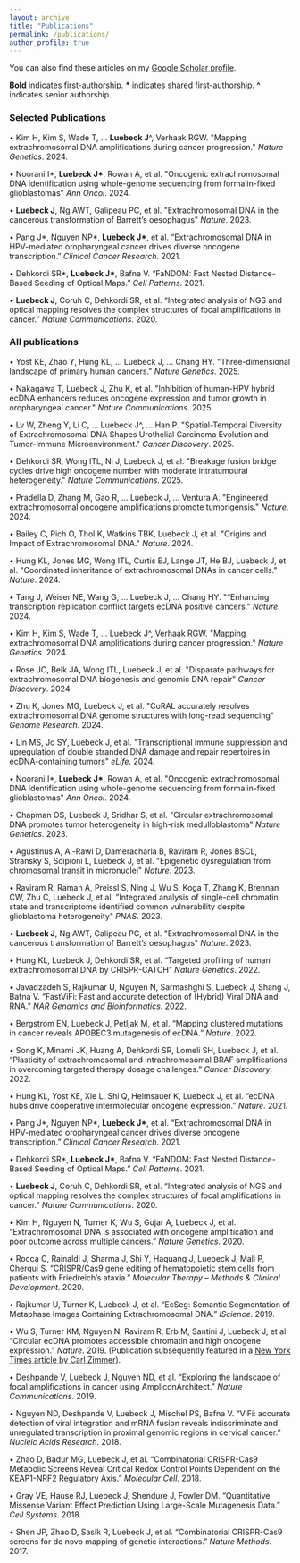 ```yaml
---
layout: archive
title: "Publications"
permalink: /publications/
author_profile: true
---
```


You can also find these articles on my [Google Scholar profile](https://scholar.google.com/citations?hl=en&user=bn4vrPUAAAAJ). 

**Bold** indicates first-authorship. **\*** indicates shared first-authorship. **^** indicates senior authorship.

### Selected Publications
• Kim H, Kim S, Wade T, ... **Luebeck J**^, Verhaak RGW. "Mapping extrachromosomal DNA amplifications during cancer progression." *Nature Genetics*. 2024.

• Noorani I\*, **Luebeck J\***, Rowan A, et al. "Oncogenic extrachromosomal DNA identification using whole-genome sequencing from formalin-fixed glioblastomas" *Ann Oncol*. 2024.

• **Luebeck J**, Ng AWT, Galipeau PC, et al. "Extrachromosomal DNA in the cancerous transformation of Barrett’s oesophagus" *Nature*. 2023.

• Pang J\*, Nguyen NP\*, **Luebeck J\***, et al. “Extrachromosomal DNA in HPV-mediated oropharyngeal cancer drives diverse oncogene transcription.”  *Clinical Cancer Research*. 2021.

• Dehkordi SR\*, **Luebeck J\***, Bafna V. “FaNDOM: Fast Nested Distance-Based Seeding of Optical Maps.”  *Cell Patterns*. 2021. 

• **Luebeck J**, Coruh C, Dehkordi SR, et al. “Integrated analysis of NGS and optical mapping resolves the complex structures of focal amplifications in cancer.”  *Nature Communications*. 2020.


### All publications

• Yost KE, Zhao Y, Hung KL, ... Luebeck J, ... Chang HY. "Three-dimensional landscape of primary human cancers." *Nature Genetics*. 2025.

• Nakagawa T, Luebeck J, Zhu K, et al. "Inhibition of human-HPV hybrid ecDNA enhancers reduces oncogene expression and tumor growth in oropharyngeal cancer." *Nature Communications*. 2025.

• Lv W, Zheng Y, Li C, ... Luebeck J^, ... Han P. "Spatial-Temporal Diversity of Extrachromosomal DNA Shapes Urothelial Carcinoma Evolution and Tumor-Immune Microenvironment." *Cancer Discovery*. 2025.

• Dehkordi SR, Wong ITL, Ni J, Luebeck J, et al. "Breakage fusion bridge cycles drive high oncogene number with moderate intratumoural heterogeneity." *Nature Communications*. 2025.

• Pradella D, Zhang M, Gao R, ... Luebeck J, ... Ventura A. "Engineered extrachromosomal oncogene amplifications promote tumorigensis." *Nature*. 2024.

• Bailey C, Pich O, Thol K, Watkins TBK, Luebeck J, et al. "Origins and Impact of Extrachromosomal DNA." *Nature*. 2024.

• Hung KL, Jones MG, Wong ITL, Curtis EJ, Lange JT, He BJ, Luebeck J, et al. "Coordinated inheritance of extrachromosomal DNAs in cancer cells." *Nature*. 2024.

• Tang J, Weiser NE, Wang G, ... Luebeck J, ... Chang HY. "“Enhancing transcription replication conflict targets ecDNA positive cancers." *Nature*. 2024.

• Kim H, Kim S, Wade T, ... Luebeck J^, Verhaak RGW. "Mapping extrachromosomal DNA amplifications during cancer progression." *Nature Genetics*. 2024.

• Rose JC, Belk JA, Wong ITL, Luebeck J, et al. "Disparate pathways for extrachromosomal DNA biogenesis and genomic DNA repair" *Cancer Discovery*. 2024. 

• Zhu K, Jones MG, Luebeck J, et al. "CoRAL accurately resolves extrachromosomal DNA genome structures with long-read sequencing" *Genome Research*. 2024. 

• Lin MS, Jo SY, Luebeck J, et al. "Transcriptional immune suppression and upregulation of double stranded DNA damage and repair repertoires in ecDNA-containing tumors" *eLife*. 2024. 

• Noorani I\*, **Luebeck J\***, Rowan A, et al. "Oncogenic extrachromosomal DNA identification using whole-genome sequencing from formalin-fixed glioblastomas" *Ann Oncol*. 2024.

• Chapman OS, Luebeck J, Sridhar S, et al. "Circular extrachromosomal DNA promotes tumor heterogeneity in high-risk medulloblastoma" *Nature Genetics*. 2023.

• Agustinus A, Al-Rawi D, Dameracharla B, Raviram R, Jones BSCL, Stransky S, Scipioni L, Luebeck J, et al. "Epigenetic dysregulation from chromosomal transit in micronuclei" *Nature*. 2023.

• Raviram R, Raman A, Preissl S, Ning J, Wu S, Koga T, Zhang K, Brennan CW, Zhu C, Luebeck J, et al. "Integrated analysis of single-cell chromatin state and transcriptome identified common vulnerability despite glioblastoma heterogeneity" *PNAS*. 2023.

• **Luebeck J**, Ng AWT, Galipeau PC, et al. "Extrachromosomal DNA in the cancerous transformation of Barrett’s oesophagus" *Nature*. 2023.

• Hung KL, Luebeck J, Dehkordi SR, et al. “Targeted profiling of human extrachromosomal DNA by CRISPR-CATCH” *Nature Genetics*. 2022.

• Javadzadeh S, Rajkumar U, Nguyen N, Sarmashghi S, Luebeck J, Shang J, Bafna V. “FastViFi: Fast and accurate detection of (Hybrid) Viral DNA and RNA.”  *NAR Genomics and Bioinformatics*. 2022.

• Bergstrom EN, Luebeck J, Petljak M, et al. “Mapping clustered mutations in cancer reveals APOBEC3 mutagenesis of ecDNA.”  *Nature*. 2022.

• Song K, Minami JK, Huang A, Dehkordi SR, Lomeli SH, Luebeck J, et al. “Plasticity of extrachromosomal and intrachromosomal BRAF amplifications in overcoming targeted therapy dosage challenges.”  *Cancer Discovery*. 2022.

• Hung KL, Yost KE, Xie L, Shi Q, Helmsauer K, Luebeck J, et al. “ecDNA hubs drive cooperative intermolecular oncogene expression.”  *Nature*. 2021.

• Pang J\*, Nguyen NP\*, **Luebeck J\***, et al. “Extrachromosomal DNA in HPV-mediated oropharyngeal cancer drives diverse oncogene transcription.”  *Clinical Cancer Research*. 2021.

• Dehkordi SR\*, **Luebeck J\***, Bafna V. “FaNDOM: Fast Nested Distance-Based Seeding of Optical Maps.”  *Cell Patterns*. 2021. 

• **Luebeck J**, Coruh C, Dehkordi SR, et al. “Integrated analysis of NGS and optical mapping resolves the complex structures of focal amplifications in cancer.”  *Nature Communications*. 2020.

• Kim H, Nguyen N, Turner K, Wu S, Gujar A, Luebeck J, et al. “Extrachromosomal DNA is associated with oncogene amplification and poor outcome across multiple cancers.”  *Nature Genetics*. 2020.
    
• Rocca C, Rainaldi J, Sharma J, Shi Y, Haquang J, Luebeck J, Mali P, Cherqui S. “CRISPR/Cas9 gene editing of hematopoietic stem cells from patients with Friedreich’s ataxia.”  *Molecular Therapy – Methods & Clinical Development*. 2020.
    
• Rajkumar U, Turner K, Luebeck J, et al. “EcSeg: Semantic Segmentation of Metaphase Images Containing Extrachromosomal DNA.”  *iScience*. 2019.
    
• Wu S, Turner KM, Nguyen N, Raviram R, Erb M, Santini J, Luebeck J, et al. “Circular ecDNA promotes accessible chromatin and high oncogene expression.”  *Nature*. 2019. (Publication subsequently featured in a [New York Times article by Carl Zimmer](https://www.nytimes.com/2019/11/20/science/dna-genetics-cancer.html)).
    
• Deshpande V, Luebeck J, Nguyen ND, et al. “Exploring the landscape of focal amplifications in cancer using AmpliconArchitect.”  *Nature Communications*. 2019.
    
• Nguyen ND, Deshpande V, Luebeck J, Mischel PS, Bafna V. “ViFi: accurate detection of viral integration and mRNA fusion reveals indiscriminate and unregulated transcription in proximal genomic regions in cervical cancer.”  *Nucleic Acids Research*. 2018.
    
• Zhao D, Badur MG, Luebeck J, et al. “Combinatorial CRISPR-Cas9 Metabolic Screens Reveal Critical Redox Control Points Dependent on the KEAP1-NRF2 Regulatory Axis.”  *Molecular Cell*. 2018.
    
• Gray VE, Hause RJ, Luebeck J, Shendure J, Fowler DM. “Quantitative Missense Variant Effect Prediction Using Large-Scale Mutagenesis Data.”  *Cell Systems*. 2018.
    
• Shen JP, Zhao D, Sasik R, Luebeck J, et al. “Combinatorial CRISPR-Cas9 screens for de novo mapping of genetic interactions.”  *Nature Methods*. 2017.
